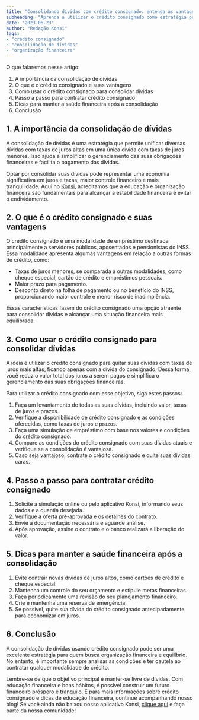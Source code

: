 ```yaml
---
title: "Consolidando dívidas com crédito consignado: entenda as vantagens e como fazer"
subheading: "Aprenda a utilizar o crédito consignado como estratégia para consolidar dívidas e conquistar a saúde financeira"
date: "2023-06-23"
author: "Redação Konsi"
tags:
- "crédito consignado"
- "consolidação de dívidas"
- "organização financeira"
---
```


O que falaremos nesse artigo:

1. A importância da consolidação de dívidas
2. O que é o crédito consignado e suas vantagens
3. Como usar o crédito consignado para consolidar dívidas
4. Passo a passo para contratar crédito consignado
5. Dicas para manter a saúde financeira após a consolidação
6. Conclusão

## 1. A importância da consolidação de dívidas

A consolidação de dívidas é uma estratégia que permite unificar diversas dívidas com taxas de juros altas em uma única dívida com taxas de juros menores. Isso ajuda a simplificar o gerenciamento das suas obrigações financeiras e facilita o pagamento das dívidas.

Optar por consolidar suas dívidas pode representar uma economia significativa em juros e taxas, maior controle financeiro e mais tranquilidade. Aqui no [Konsi](https://konsi.com.br/), acreditamos que a educação e organização financeira são fundamentais para alcançar a estabilidade financeira e evitar o endividamento.

## 2. O que é o crédito consignado e suas vantagens

O crédito consignado é uma modalidade de empréstimo destinada principalmente a servidores públicos, aposentados e pensionistas do INSS. Essa modalidade apresenta algumas vantagens em relação a outras formas de crédito, como:

- Taxas de juros menores, se comparada a outras modalidades, como cheque especial, cartão de crédito e empréstimos pessoais.
- Maior prazo para pagamento.
- Desconto direto na folha de pagamento ou no benefício do INSS, proporcionando maior controle e menor risco de inadimplência.

Essas características fazem do crédito consignado uma opção atraente para consolidar dívidas e alcançar uma situação financeira mais equilibrada.

## 3. Como usar o crédito consignado para consolidar dívidas

A ideia é utilizar o crédito consignado para quitar suas dívidas com taxas de juros mais altas, ficando apenas com a dívida do consignado. Dessa forma, você reduz o valor total dos juros a serem pagos e simplifica o gerenciamento das suas obrigações financeiras.

Para utilizar o crédito consignado com esse objetivo, siga estes passos:

1. Faça um levantamento de todas as suas dívidas, incluindo valor, taxas de juros e prazos.
2. Verifique a disponibilidade de crédito consignado e as condições oferecidas, como taxas de juros e prazos.
3. Faça uma simulação de empréstimo com base nos valores e condições do crédito consignado.
4. Compare as condições do crédito consignado com suas dívidas atuais e verifique se a consolidação é vantajosa.
5. Caso seja vantajoso, contrate o crédito consignado e quite suas dívidas caras.

## 4. Passo a passo para contratar crédito consignado

1. Solicite a simulação online ou pelo aplicativo Konsi, informando seus dados e a quantia desejada.
2. Verifique a oferta pré-aprovada e os detalhes do contrato.
3. Envie a documentação necessária e aguarde análise.
4. Após aprovação, assine o contrato e o banco realizará a liberação do valor.

## 5. Dicas para manter a saúde financeira após a consolidação

1. Evite contrair novas dívidas de juros altos, como cartões de crédito e cheque especial.
2. Mantenha um controle do seu orçamento e estipule metas financeiras.
3. Faça periodicamente uma revisão do seu planejamento financeiro.
4. Crie e mantenha uma reserva de emergência.
5. Se possível, quite sua dívida do crédito consignado antecipadamente para economizar em juros.

## 6. Conclusão

A consolidação de dívidas usando crédito consignado pode ser uma excelente estratégia para quem busca organização financeira e equilíbrio. No entanto, é importante sempre analisar as condições e ter cautela ao contratar qualquer modalidade de crédito.

Lembre-se de que o objetivo principal é manter-se livre de dívidas. Com educação financeira e bons hábitos, é possível construir um futuro financeiro próspero e tranquilo. E para mais informações sobre crédito consignado e dicas de educação financeira, continue acompanhando nosso blog! Se você ainda não baixou nosso aplicativo Konsi, [clique aqui](https://konsi.com.br/#download-app) e faça parte da nossa comunidade!